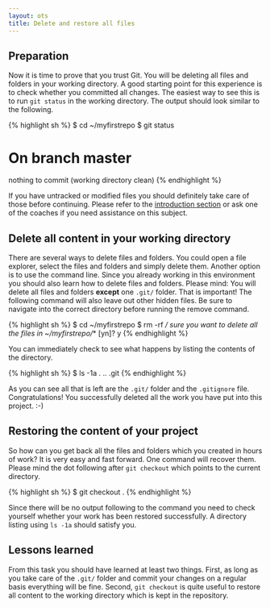 ```yaml
---
layout: ots
title: Delete and restore all files
---
```


## Preparation

Now it is time to prove that you trust Git. You will be deleting all files and folders in your working directory. A good starting point for this experience is to check whether you committed all changes. The easiest way to see this is to run `git status` in the working directory. The output should look similar to the following.

{% highlight sh %}
$ cd ~/myfirstrepo
$ git status
# On branch master
nothing to commit (working directory clean)
{% endhighlight %}

If you have untracked or modified files you should definitely take care of those before continuing. Please refer to the [introduction section](core/first-repo.html) or ask one of the coaches if you need assistance on this subject.

## Delete all content in your working directory

There are several ways to delete files and folders. You could open a file explorer, select the files and folders and simply delete them. Another option is to use the command line. Since you already working in this environment you should also learn how to delete files and folders. Please mind: You will delete all files and folders **except** one `.git/` folder. That is important! The following command will also leave out other hidden files. Be sure to navigate into the correct directory before running the remove command.

{% highlight sh %}
$ cd ~/myfirstrepo
$ rm -rf **/*
sure you want to delete all the files in ~/myfirstrepo/** [yn]? y
{% endhighlight %}

You can immediately check to see what happens by listing the contents of the directory.

{% highlight sh %}
$ ls -1a
.
..
.git
{% endhighlight %}

As you can see all that is left are the `.git/` folder and the `.gitignore` file. Congratulations! You successfully deleted all the work you have put into this project. :-)


## Restoring the content of your project

So how can you get back all the files and folders which you created in hours of work? It is very easy and fast forward. One command will recover them. Please mind the dot following after `git checkout` which points to the current directory.

{% highlight sh %}
$ git checkout .
{% endhighlight %}

Since there will be no output following to the command you need to check yourself whether your work has been restored successfully. A directory listing using `ls -1a` should satisfy you.

## Lessons learned

From this task you should have learned at least two things. First, as long as you take care of the `.git/` folder and commit your changes on a regular basis everything will be fine. Second, `git checkout` is quite useful to restore all content to the working directory which is kept in the repository.